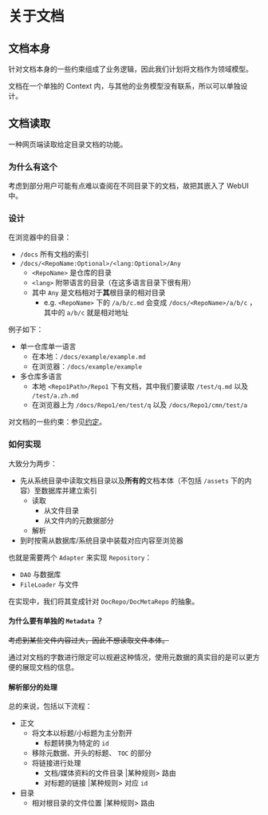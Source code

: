 # 关于文档

## 文档本身

针对文档本身的一些约束组成了业务逻辑，因此我们计划将文档作为领域模型。

文档在一个单独的 Context 内，与其他的业务模型没有联系，所以可以单独设计。

## 文档读取

一种网页端读取给定目录文档的功能。

### 为什么有这个

考虑到部分用户可能有点难以查阅在不同目录下的文档，故把其嵌入了 WebUI 中。

### 设计

在浏览器中的目录：

- `/docs` 所有文档的索引
- `/docs/<RepoName:Optional>/<lang:Optional>/Any`
  - `<RepoName>` 是仓库的目录
  - `<lang>` 附带语言的目录（在这多语言目录下很有用）
  - 其中 `Any` 是文档相对于**其**根目录的相对目录
    - e.g. `<RepoName>` 下的 `/a/b/c.md` 会变成 `/docs/<RepoName>/a/b/c` ，其中的 `a/b/c` 就是相对地址

例子如下：

- 单一仓库单一语言
  - 在本地：`/docs/example/example.md`
  - 在浏览器：`/docs/example/example`
- 多仓库多语言
  - 本地 `<Repo1Path>/Repo1` 下有文档，其中我们要读取 `/test/q.md` 以及 `/test/a.zh.md`
  - 在浏览器上为 `/docs/Repo1/en/test/q` 以及 `/docs/Repo1/cmn/test/a`

对文档的一些约束：参见[约定](/docs/development/spec.cmn-Hans.md)。

### 如何实现

大致分为两步：

- 先从系统目录中读取文档目录以及**所有的**文档本体（不包括 `/assets` 下的内容）至数据库并建立索引
  - 读取
    - 从文件目录
    - 从文件内的元数据部分
  - 解析
- 到时按需从数据库/系统目录中装载对应内容至浏览器

也就是需要两个 `Adapter` 来实现 `Repository`：

- `DAO` 与数据库
- `FileLoader` 与文件

在实现中，我们将其变成针对 `DocRepo/DocMetaRepo` 的抽象。

#### 为什么要有单独的 `Metadata` ？

~~考虑到某些文件内容过大，因此不想读取文件本体。~~

通过对文档的字数进行限定可以规避这种情况，使用元数据的真实目的是可以更方便的展现文档的信息。

#### 解析部分的处理

总的来说，包括以下流程：

- 正文
  - 将文本以标题/小标题为主分割开
    - 标题转换为特定的 `id`
  - 移除元数据、开头的标题、 `TOC` 的部分
  - 将链接进行处理
    - 文档/媒体资料的文件目录 |某种规则> 路由
    - 对标题的链接 |某种规则> 对应 `id`
- 目录
  - 相对根目录的文件位置 |某种规则> 路由
